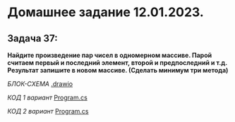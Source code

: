 # Домашнее задание 12.01.2023.

## Задача 37: 

**Найдите произведение пар чисел в одномерном массиве. 
Парой считаем первый и последний элемент, второй и предпоследний и т.д. 
Результат запишите в новом массиве.
(Сделать минимум три метода)**

*БЛОК-СХЕМА* [.drawio](ex120123.drawio.png)

*КОД 1 вариант* [Program.cs](ex120123_1var/Program.cs)

*КОД 2 вариант* [Program.cs](ex120123_2var/Program.cs)
